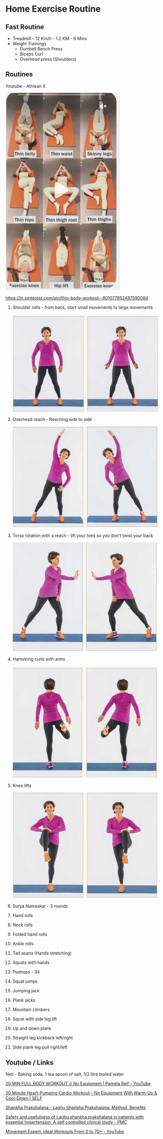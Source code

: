 # Home Exercise Routine

## Fast Routine

- Treadmill - 12 Km/h - 1.2 KM - 6 Mins
- Weight Trainings
	- Dumbell Bench Press
	- Biceps Curl
	- Overhead press (Shoulders)

## Routines

Youtube - Athlean X

![image](../../../media/Exercise-Stretching_Home-Exercise-Routine-image1.jpg)

https://in.pinterest.com/pin/thin-body-workout--801077852487590084

1. Shoulder rolls - from back, start small movements to large movements

    ![image](../../../media/Exercise-Stretching_Home-Exercise-Routine-image2.jpg)

2. Overhead reach - Reaching side to side

    ![image](../../../media/Exercise-Stretching_Home-Exercise-Routine-image3.jpg)

3. Torso rotation with a reach - lift your toes so you don't twist your back

    ![image](../../../media/Exercise-Stretching_Home-Exercise-Routine-image4.jpg)

4. Hamstring curls with arms

    ![image](../../../media/Exercise-Stretching_Home-Exercise-Routine-image5.jpg)

5. Knee lifts

    ![image](../../../media/Exercise-Stretching_Home-Exercise-Routine-image6.jpg)

6. Surya Namaskar - 3 rounds
7. Hand rolls
8. Neck rolls
9. Folded hand rolls
10. Ankle rolls
11. Tad asana (Hands stretching)
12. Squats with hands
13. Pushups - 34
14. Squat jumps
15. Jumping jack
16. Plank jacks
17. Mountain climbers
18. Squat with side leg lift
19. Up and down plank
20. Straight leg kickback left/right
21. Side plank leg pull right/left

## Youtube / Links

Neti - Baking soda, 1 tea spoon of salt, 1/2 litre boiled water

[20 MIN FULL BODY WORKOUT // No Equipment | Pamela Reif - YouTube](https://www.youtube.com/watch?v=UBMk30rjy0o&ab_channel=PamelaReif)

[20 Minute Heart-Pumping Cardio Workout - No Equipment With Warm-Up & Cool-Down | SELF](http://youtube.com/watch?v=vncKnAPhgtg&ab_channel=SELF)

[Shankha Prakshalana - Laghu Shankha Prakshalana: Method, Benefits](https://www.easyayurveda.com/2018/01/16/laghu-shankha-prakshalana/)

[Safety and usefulness of Laghu shankha prakshalana in patients with essential hypertension: A self controlled clinical study - PMC](https://www.ncbi.nlm.nih.gov/pmc/articles/PMC4296435/)

[Movement Expert: Ideal Workouts From 0 to 70+ - YouTube](https://www.youtube.com/watch?v=CL_mkrcNEKE&ab_channel=BryanJohnson)
